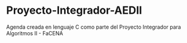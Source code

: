 # Proyecto-Integrador-AEDII
Agenda creada en lenguaje C como parte del Proyecto Integrador para Algoritmos II - FaCENA

